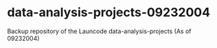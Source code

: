 # data-analysis-projects-09232004
Backup repository of the Launcode data-analysis-projects (As of 09232004)

